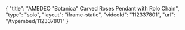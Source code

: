 {
    "title": "AMEDEO \"Botanica\" Carved Roses Pendant with Rolo Chain",
    "type": "solo",
    "layout": "iframe-static",
    "videoId": "112337801",
    "url": "\/tvpembed\/112337801"
}
